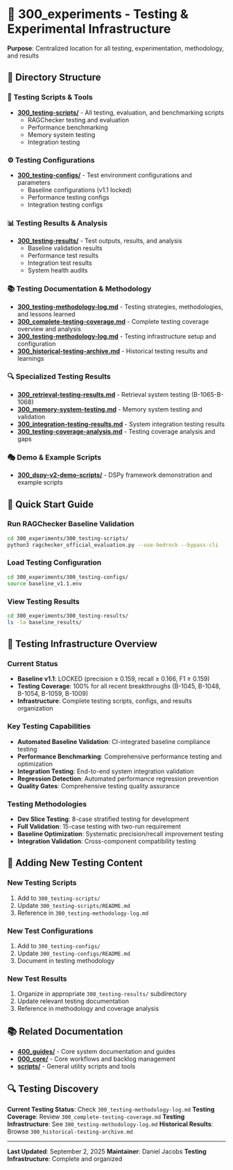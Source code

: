 # 🧪 300_experiments - Testing & Experimental Infrastructure

**Purpose**: Centralized location for all testing, experimentation, methodology, and results

## 📁 **Directory Structure**

### **🧪 Testing Scripts & Tools**
- **[300_testing-scripts/](300_testing-scripts/)** - All testing, evaluation, and benchmarking scripts
  - RAGChecker testing and evaluation
  - Performance benchmarking
  - Memory system testing
  - Integration testing

### **⚙️ Testing Configurations**
- **[300_testing-configs/](300_testing-configs/)** - Test environment configurations and parameters
  - Baseline configurations (v1.1 locked)
  - Performance testing configs
  - Integration testing configs

### **📊 Testing Results & Analysis**
- **[300_testing-results/](300_testing-results/)** - Test outputs, results, and analysis
  - Baseline validation results
  - Performance test results
  - Integration test results
  - System health audits

### **📚 Testing Documentation & Methodology**
- **[300_testing-methodology-log.md](300_testing-methodology-log.md)** - Testing strategies, methodologies, and lessons learned
- **[300_complete-testing-coverage.md](300_complete-testing-coverage.md)** - Complete testing coverage overview and analysis
- **[300_testing-methodology-log.md](300_testing-methodology-log.md)** - Testing infrastructure setup and configuration
- **[300_historical-testing-archive.md](300_historical-testing-archive.md)** - Historical testing results and learnings

### **🔍 Specialized Testing Results**
- **[300_retrieval-testing-results.md](300_retrieval-testing-results.md)** - Retrieval system testing (B-1065-B-1068)
- **[300_memory-system-testing.md](300_memory-system-testing.md)** - Memory system testing and validation
- **[300_integration-testing-results.md](300_integration-testing-results.md)** - System integration testing results
- **[300_testing-coverage-analysis.md](300_testing-coverage-analysis.md)** - Testing coverage analysis and gaps

### **🎭 Demo & Example Scripts**
- **[300_dspy-v2-demo-scripts/](300_dspy-v2-demo-scripts/)** - DSPy framework demonstration and example scripts

## 🎯 **Quick Start Guide**

### **Run RAGChecker Baseline Validation**
```bash
cd 300_experiments/300_testing-scripts/
python3 ragchecker_official_evaluation.py --use-bedrock --bypass-cli
```

### **Load Testing Configuration**
```bash
cd 300_experiments/300_testing-configs/
source baseline_v1.1.env
```

### **View Testing Results**
```bash
cd 300_experiments/300_testing-results/
ls -la baseline_results/
```

## 🔧 **Testing Infrastructure Overview**

### **Current Status**
- **Baseline v1.1**: LOCKED (precision ≥ 0.159, recall ≥ 0.166, F1 ≥ 0.159)
- **Testing Coverage**: 100% for all recent breakthroughs (B-1045, B-1048, B-1054, B-1059, B-1009)
- **Infrastructure**: Complete testing scripts, configs, and results organization

### **Key Testing Capabilities**
- **Automated Baseline Validation**: CI-integrated baseline compliance testing
- **Performance Benchmarking**: Comprehensive performance testing and optimization
- **Integration Testing**: End-to-end system integration validation
- **Regression Detection**: Automated performance regression prevention
- **Quality Gates**: Comprehensive testing quality assurance

### **Testing Methodologies**
- **Dev Slice Testing**: 8-case stratified testing for development
- **Full Validation**: 15-case testing with two-run requirement
- **Baseline Optimization**: Systematic precision/recall improvement testing
- **Integration Validation**: Cross-component compatibility testing

## 🚀 **Adding New Testing Content**

### **New Testing Scripts**
1. Add to `300_testing-scripts/`
2. Update `300_testing-scripts/README.md`
3. Reference in `300_testing-methodology-log.md`

### **New Test Configurations**
1. Add to `300_testing-configs/`
2. Update `300_testing-configs/README.md`
3. Document in testing methodology

### **New Test Results**
1. Organize in appropriate `300_testing-results/` subdirectory
2. Update relevant testing documentation
3. Reference in methodology and coverage analysis

## 📚 **Related Documentation**

- **[400_guides/](../400_guides/)** - Core system documentation and guides
- **[000_core/](../000_core/)** - Core workflows and backlog management
- **[scripts/](../scripts/)** - General utility scripts and tools

## 🔍 **Testing Discovery**

**Current Testing Status**: Check `300_testing-methodology-log.md`
**Testing Coverage**: Review `300_complete-testing-coverage.md`
**Testing Infrastructure**: See `300_testing-methodology-log.md`
**Historical Results**: Browse `300_historical-testing-archive.md`

---

**Last Updated**: September 2, 2025
**Maintainer**: Daniel Jacobs
**Testing Infrastructure**: Complete and organized
